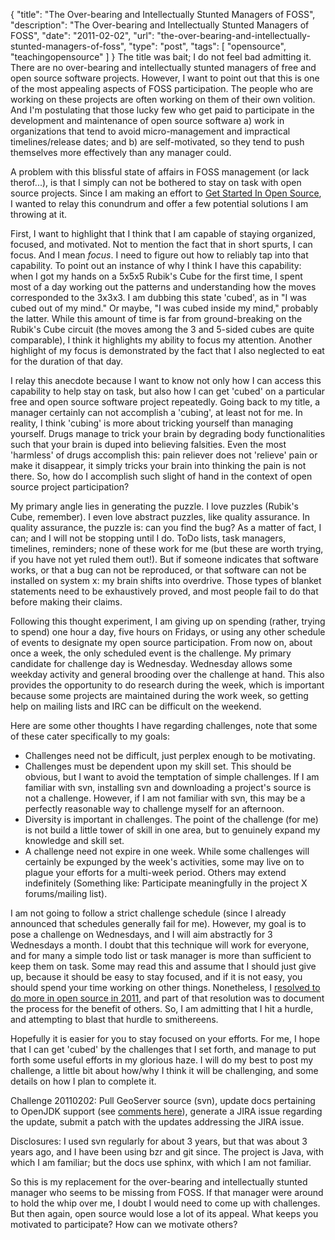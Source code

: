 {
  "title": "The Over-bearing and Intellectually Stunted Managers of FOSS",
  "description": "The Over-bearing and Intellectually Stunted Managers of FOSS",
  "date": "2011-02-02",
  "url": "the-over-bearing-and-intellectually-stunted-managers-of-foss",
  "type": "post",
  "tags": [
    "opensource",
    "teachingopensource"
  ]
}
The title was bait; I do not feel bad admitting it.  There are no over-bearing and intellectually stunted managers of free and open source software projects.  However, I want to point out that this is one of the most appealing aspects of FOSS participation.  The people who are working on these projects are often working on them of their own volition.  And I'm postulating that those lucky few who get paid to participate in the development and maintenance of open source software a) work in organizations that tend to avoid micro-management and impractical timelines/release dates; and b) are self-motivated, so they tend to push themselves more effectively than any manager could.  

A problem with this blissful state of affairs in FOSS management (or lack therof...), is that I simply can not be bothered to stay on task with open source projects.  Since I am making an effort to [Get Started In Open Source](http://imperialwicket.com/getting-started-in-open-source), I wanted to relay this conundrum and offer a few potential solutions I am throwing at it.  

First, I want to highlight that I think that I am capable of staying organized, focused, and motivated.  Not to mention the fact that in short spurts, I can focus.  And I mean _focus_.  I need to figure out how to reliably tap into that capability.  To point out an instance of why I think I have this capability: when I got my hands on a 5x5x5 Rubik's Cube for the first time, I spent most of a day working out the patterns and understanding how the moves corresponded to the 3x3x3\.  I am dubbing this state 'cubed', as in "I was cubed out of my mind."  Or maybe, "I was cubed inside my mind," probably the latter.  While this amount of time is far from ground-breaking on the Rubik's Cube circuit (the moves among the 3 and 5-sided cubes are quite comparable), I think it highlights my ability to focus my attention.  Another highlight of my focus is demonstrated by the fact that I also neglected to eat for the duration of that day.  

I relay this anecdote because I want to know not only how I can access this capability to help stay on task, but also how I can get 'cubed' on a particular free and open source software project repeatedly.  Going back to my title, a manager certainly can not accomplish a 'cubing', at least not for me.  In reality, I think 'cubing' is more about tricking yourself than managing yourself.  Drugs manage to trick your brain by degrading body functionalities such that your brain is duped into believing falsities.  Even the most 'harmless' of drugs accomplish this: pain reliever does not 'relieve' pain or make it disappear, it simply tricks your brain into thinking the pain is not there.  So, how do I accomplish such slight of hand in the context of open source project participation?

My primary angle lies in generating the puzzle.  I love puzzles (Rubik's Cube, remember).  I even love abstract puzzles, like quality assurance.  In quality assurance, the puzzle is: can you find the bug?  As a matter of fact, I can; and I will not be stopping until I do.  ToDo lists, task managers, timelines, reminders; none of these work for me (but these are worth trying, if you have not yet ruled them out!).  But if someone indicates that software works, or that a bug can not be reproduced, or that software can not be installed on system x: my brain shifts into overdrive.  Those types of blanket statements need to be exhaustively proved, and most people fail to do that before making their claims. 

Following this thought experiment, I am giving up on spending (rather, trying to spend) one hour a day, five hours on Fridays, or using any other schedule of events to designate my open source participation.  From now on, about once a week, the only scheduled event is the challenge.  My primary candidate for challenge day is Wednesday.  Wednesday allows some weekday activity and general brooding over the challenge at hand.  This also provides the opportunity to do research during the week, which is important because some projects are maintained during the work week, so getting help on mailing lists and IRC can be difficult on the weekend.  

Here are some other thoughts I have regarding challenges, note that some of these cater specifically to my goals:

*   Challenges need not be difficult, just perplex enough to be motivating.
*   Challenges must be dependent upon my skill set.  This should be obvious, but I want to avoid the temptation of simple challenges.  If I am familiar with svn, installing svn and downloading a project's source is not a challenge.  However, if I am not familiar with svn, this may be a perfectly reasonable way to challenge myself for an afternoon.
*   Diversity is important in challenges.  The point of the challenge (for me) is not build a little tower of skill in one area, but to genuinely expand my knowledge and skill set.
*   A challenge need not expire in one week.  While some challenges will certainly be expunged by the week's activities, some may live on to plague your efforts for a multi-week period.  Others may extend indefinitely (Something like: Participate meaningfully in the project X forums/mailing list).

I am not going to follow a strict challenge schedule (since I already announced that schedules generally fail for me).  However, my goal is to pose a challenge on Wednesdays, and I will aim abstractly for 3 Wednesdays a month.  I doubt that this technique will work for everyone, and for many a simple todo list or task manager is more than sufficient to keep them on task.  Some may read this and assume that I should just give up, because it should be easy to stay focused, and if it is not easy, you should spend your time working on other things.  Nonetheless, I [resolved to do more in open source in 2011](http://imperialwicket.com/new-years-resolution-more-open-source-participation), and part of that resolution was to document the process for the benefit of others.  So, I am admitting that I hit a hurdle, and attempting to blast that hurdle to smithereens.  

Hopefully it is easier for you to stay focused on your efforts.  For me, I hope that I can get 'cubed' by the challenges that I set forth, and manage to put forth some useful efforts in my glorious haze.  I will do my best to post my challenge, a little bit about how/why I think it will be challenging, and some details on how I plan to complete it.

Challenge 20110202:  Pull GeoServer source (svn), update docs pertaining to OpenJDK support (see [comments here](http://imperialwicket.com/aws-configuring-a-geo-spatial-stack-in-amazon-linux#comment-648)), generate a JIRA issue regarding the update, submit a patch with the updates addressing the JIRA issue.  

Disclosures: I used svn regularly for about 3 years, but that was about 3 years ago, and I have been using bzr and git since.  The project is Java, with which I am familiar; but the docs use sphinx, with which I am not familiar.

So this is my replacement for the over-bearing and intellectually stunted manager who seems to be missing from FOSS.  If that manager were around to hold the whip over me, I doubt I would need to come up with challenges.  But then again, open source would lose a lot of its appeal.  What keeps you motivated to participate?  How can we motivate others?
